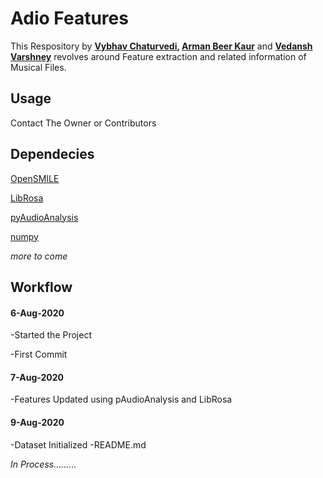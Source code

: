 # Adio Features

This Respository by __[Vybhav Chaturvedi](https://github.com/vybhav72954), [Arman Beer Kaur](https://github.com/armanbeer)__ and __[Vedansh Varshney](https://github.com/thedeadlymist)__ revolves around Feature extraction and related information of Musical Files.

## Usage

Contact The Owner or Contributors 


## Dependecies

[OpenSMILE](https://www.audeering.com/opensmile/)

[LibRosa](https://librosa.org/)

[pyAudioAnalysis](https://github.com/tyiannak/pyAudioAnalysis)

[numpy](https://numpy.org/)

_more to come_


## Workflow

#### 6-Aug-2020

-Started the Project

-First Commit

#### 7-Aug-2020

-Features Updated using pAudioAnalysis and LibRosa

#### 9-Aug-2020

-Dataset Initialized
-README.md

_In Process........._
